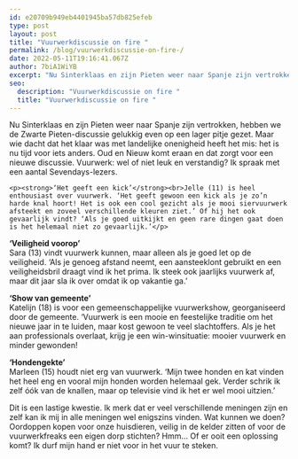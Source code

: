 ```yaml
---
id: e20709b949eb4401945ba57db825efeb
type: post
layout: post
title: "Vuurwerkdiscussie on fire "
permalink: /blog/vuurwerkdiscussie-on-fire-/
date: 2022-05-11T19:16:41.067Z
author: 7biA1WiYB
excerpt: "Nu Sinterklaas en zijn Pieten weer naar Spanje zijn vertrokken, hebben we de Zwarte Pieten-discussie gelukkig even op een lager pitje gezet. Maar wie dacht dat het klaar was met landelijke onenigheid heeft het mis: het is nu tijd voor iets anders. Oud en Nieuw komt eraan en dat zorgt voor een nieuwe discussie. Vuurwerk: wel of niet leuk en verstandig? Ik spraak met een aantal Sevendays-lezers.   "
seo:
  description: "Vuurwerkdiscussie on fire "
  title: "Vuurwerkdiscussie on fire "
---
```

Nu Sinterklaas en zijn Pieten weer naar Spanje zijn vertrokken, hebben we de Zwarte Pieten-discussie gelukkig even op een lager pitje gezet. Maar wie dacht dat het klaar was met landelijke onenigheid heeft het mis: het is nu tijd voor iets anders. Oud en Nieuw komt eraan en dat zorgt voor een nieuwe discussie. Vuurwerk: wel of niet leuk en verstandig? Ik spraak met een aantal Sevendays-lezers.   

    <p><strong>‘Het geeft een kick’</strong><br>Jelle (11) is heel enthousiast over vuurwerk. ‘Het geeft gewoon een kick als je zo’n harde knal hoort! Het is ook een cool gezicht als je mooi siervuurwerk afsteekt en zoveel verschillende kleuren ziet.’ Of hij het ook gevaarlijk vindt? ‘Als je goed uitkijkt en geen rare dingen gaat doen is het helemaal niet zo gevaarlijk.’</p>
<p><strong>‘Veiligheid voorop’</strong><br>Sara (13) vindt vuurwerk kunnen, maar alleen als je goed let op de veiligheid. ‘Als je genoeg afstand neemt, een aansteeklont gebruikt en een veiligheidsbril draagt vind ik het prima. Ik steek ook jaarlijks vuurwerk af, maar dit jaar sla ik over omdat ik op vakantie ga.’</p>
<p><strong>‘Show van gemeente’</strong><br>Katelijn (18) is voor een gemeenschappelijke vuurwerkshow, georganiseerd door de gemeente. ‘Vuurwerk is een mooie en feestelijke traditie om het nieuwe jaar in te luiden, maar kost gewoon te veel slachtoffers. Als je het aan professionals overlaat, krijg je een win-winsituatie: mooier vuurwerk en minder gewonden!</p>
<p><strong>‘Hondengekte’</strong><br>Marleen (15) houdt niet erg van vuurwerk. ‘Mijn twee honden en kat vinden het heel eng en vooral mijn honden worden helemaal gek. Verder schrik ik zelf óók van de knallen, maar op televisie vind ik het er wel mooi uitzien.’</p>
<p>Dit is een lastige kwestie. Ik merk dat er veel verschillende meningen zijn en zelf kan ik mij in alle meningen wel enigszins vinden. Wat kunnen we doen? Oordoppen kopen voor onze huisdieren, veilig in de kelder zitten of voor de vuurwerkfreaks een eigen dorp stichten? Hmm… Of er ooit een oplossing komt? Ik durf mijn hand er niet voor in het vuur te steken. </p>  
